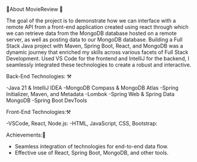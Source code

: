 🎥About MovieReview 🚀

The goal of the project is to demonstrate how we can interface with a remote API from a front-end application created using react through which we can retrieve data from the MongoDB database hosted on a remote server,
as well as posting data to our MongoDB database. Building a Full Stack Java project with Maven, Spring Boot, React, 
and MongoDB was a dynamic journey that enriched my skills across various facets of Full Stack Development. 
Used VS Code for the frontend and IntelliJ for the backend, I seamlessly integrated these technologies to create a robust and interactive.

 Back-End Technologies: ⚒
 
-Java 21 & IntelliJ IDEA
-MongoDB Compass & MongoDB Atlas
-Spring Initializer, Maven, and Metadata
-Lombok
-Spring Web & Spring Data MongoDB
-Spring Boot DevTools

Front-End Technologies:⚒

-VSCode, React, Node.js:
-HTML, JavaScript, CSS, Bootstrap:


Achievements:💜
- Seamless integration of technologies for end-to-end data flow.
- Effective use of React, Spring Boot, MongoDB, and other tools.

